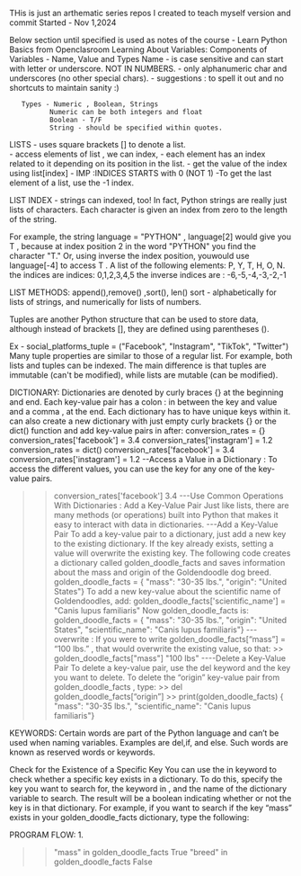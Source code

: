 THis is just an arthematic series repos I created to teach myself version and commit
Started - Nov 1,2024

Below section until specified is used as notes of the course - Learn Python Basics from Openclasroom
Learning About Variables:
   Components of Variables - Name, Value and Types
       Name - is case sensitive and can start with letter or underscore. NOT IN NUMBERS.
            - only alphanumeric char and underscores (no other special chars).
            - suggestions : to spell it out and no shortcuts to maintain sanity :)

       Types - Numeric , Boolean, Strings
              Numeric can be both integers and float
              Boolean - T/F
              String - should be specified within quotes.
   LISTS -  uses square brackets  []  to denote a list.   
         - access elements of list , we can index,
         - each element has an index related to it depending on its position in the list.
         - get the value of the index using list[index]
         - IMP :INDICES STARTS with 0 (NOT 1)
         -To get the last element of a list, use the -1 index.

   LIST INDEX - strings can indexed, too! In fact, Python strings are really just lists of characters. Each character is given an index from zero to the length of the string.

For example, the string  language = "PYTHON" ,   language[2]  would give you T , because at index position 2 in the word "PYTHON" you find the character "T." Or, using inverse the index position, youwould use  language[-4]  to access  T .
A list of the following elements: P, Y, T, H, O, N. 
          the indices are indices: 0,1,2,3,4,5
        the inverse indices are  : -6,-5,-4,-3,-2,-1

LIST METHODS: append(),remove() ,sort(), len()
sort - alphabetically for lists of strings, and numerically for lists of numbers.

Tuples  are another Python structure that can be used to store data, although instead of brackets [], they are defined using parentheses ().

Ex - social_platforms_tuple = ("Facebook", "Instagram", "TikTok", "Twitter")
Many tuple properties are similar to those of a regular list. For example, both lists and tuples can be indexed. The main difference is that tuples are immutable (can't be modified), while lists are mutable (can be modified).

DICTIONARY:
Dictionaries are denoted by curly braces  {}  at the beginning and end. Each key-value pair has a colon  :  in between the key and value and a comma  ,  at the end. Each dictionary has to have unique keys within it.
can also create a new dictionary with just empty curly brackets  {}  or the  dict() function and add key-value pairs in after:
         conversion_rates = {}
          conversion_rates['facebook'] = 3.4
          conversion_rates['instagram'] = 1.2
          conversion_rates = dict()
         conversion_rates['facebook'] = 3.4
         conversion_rates['instagram'] = 1.2
--Access a Value in a Dictionary : To access the different values, you can use the key for any one of the key-value pairs.

   >> conversion_rates['facebook']
     3.4
---Use Common Operations With Dictionaries : Add a Key-Value Pair
Just like lists, there are many methods (or operations) built into Python that makes it easy to interact with data in dictionaries.
---Add a Key-Value Pair
To add a key-value pair to a dictionary, just add a new key to the existing dictionary. If the key already exists, setting a value will overwrite the existing key. The following code creates a dictionary called  golden_doodle_facts  and saves information about the mass and origin of the Goldendoodle dog breed. 
   golden_doodle_facts = {
    "mass": "30-35 lbs.",
    "origin": "United States"}
To add a new key-value about the scientific name of Goldendoodles, add:
    golden_doodle_facts['scientific_name'] = "Canis lupus familiaris"
 Now  golden_doodle_facts is:
golden_doodle_facts = {
    "mass": "30-35 lbs.",
    "origin": "United States",
    "scientific_name": "Canis lupus familiaris"}
--- overwrite :
            If you were to write  golden_doodle_facts[“mass”] = “100 lbs.” , that would overwrite the existing value, so that:
          >> golden_doodle_facts["mass"]
             "100 lbs"
----Delete a Key-Value Pair
To delete a key-value pair, use the  del  keyword and the key you want to delete.
  To delete the  “origin”  key-value pair from  golden_doodle_facts , type:
      >> del golden_doodle_facts[“origin”]
      >> print(golden_doodle_facts)
        { "mass": "30-35 lbs.",
         "scientific_name": "Canis lupus familiaris"}


KEYWORDS:
     Certain words are part of the Python language and can’t be used when naming variables. 
     Examples are del,if, and else. Such words are known as reserved words or keywords. 

Check for the Existence of a Specific Key
You can use the  in  keyword to check whether a specific key exists in a dictionary. To do this, specify the key you want to search for, the keyword  in  , and the name of the dictionary variable to search. The result will be a boolean indicating whether or not the key is in that dictionary. For example, if you want to search if the key “mass” exists in your  golden_doodle_facts  dictionary, type the following: 



PROGRAM FLOW:
1. 
>> "mass" in golden_doodle_facts
True
>> "breed" in golden_doodle_facts
False
